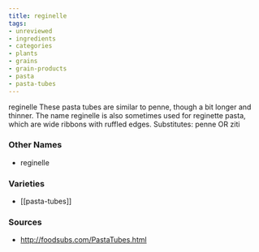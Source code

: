 ```yaml
---
title: reginelle
tags:
- unreviewed
- ingredients
- categories
- plants
- grains
- grain-products
- pasta
- pasta-tubes
---
```

reginelle These pasta tubes are similar to penne, though a bit longer and thinner. The name reginelle is also sometimes used for reginette pasta, which are wide ribbons with ruffled edges. Substitutes: penne OR ziti

### Other Names

* reginelle

### Varieties

* [[pasta-tubes]]

### Sources
* http://foodsubs.com/PastaTubes.html
